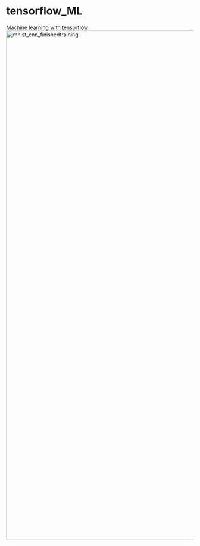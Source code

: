 # tensorflow_ML
Machine learning with tensorflow
<img width="1363" alt="mnist_cnn_finishedtraining" src="https://user-images.githubusercontent.com/28690090/45067345-9ad44700-b077-11e8-9558-68393cfb62a3.png">
